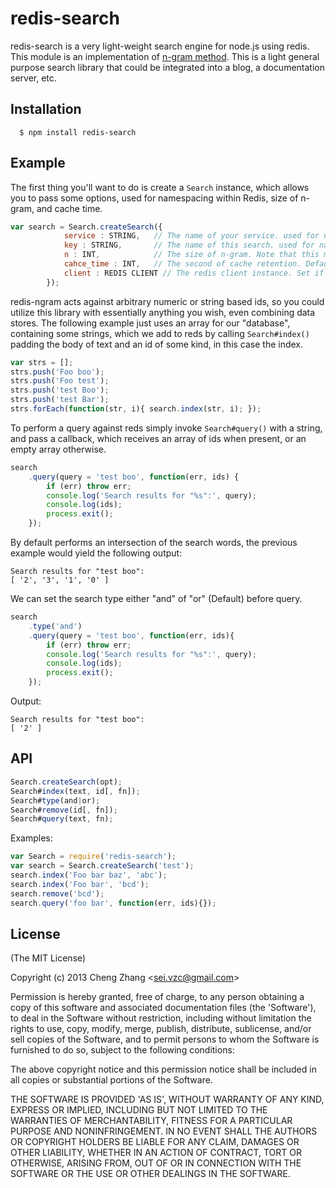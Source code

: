 # redis-search

  redis-search is a very light-weight search engine for node.js using redis. This module is an implementation of [n-gram method](http://en.wikipedia.org/wiki/N-gram). This is a light general purpose search library that could be integrated into a blog, a documentation server, etc.

## Installation

      $ npm install redis-search

## Example

The first thing you'll want to do is create a `Search` instance, which allows you to pass some options, used for namespacing within Redis, size of n-gram, and cache time.
```js
var search = Search.createSearch({
            service : STRING,   // The name of your service. used for namespacing. Default 'search'.
            key : STRING,       // The name of this search. used for namespacing. So that you may have several searches in the same db. Default 'ngram'.
            n : INT,            // The size of n-gram. Note that this method cannot match the word which length shorter then this size. Default '3'.
            cahce_time : INT,   // The second of cache retention. Default '60'.
            client : REDIS CLIENT // The redis client instance. Set if you want customize redis connect. Default connect to local.
        });
```

 redis-ngram acts against arbitrary numeric or string based ids, so you could utilize this library with essentially anything you wish, even combining data stores. The following example just uses an array for our "database", containing some strings, which we add to reds by calling `Search#index()` padding the body of text and an id of some kind, in this case the index.

```js
var strs = [];
strs.push('Foo boo');
strs.push('Foo test');
strs.push('test Boo');
strs.push('test Bar');
strs.forEach(function(str, i){ search.index(str, i); });
```

 To perform a query against reds simply invoke `Search#query()` with a string, and pass a callback, which receives an array of ids when present, or an empty array otherwise.

```js
search
    .query(query = 'test boo', function(err, ids) {
        if (err) throw err;
        console.log('Search results for "%s":', query);
        console.log(ids);
        process.exit();
    });
```

 By default performs an intersection of the search words, the previous example would yield the following output:

```
Search results for "test boo":
[ '2', '3', '1', '0' ]
```
 We can set the search type either "and" of "or" (Default) before query.

```js
search
    .type('and')
    .query(query = 'test boo', function(err, ids){
        if (err) throw err;
        console.log('Search results for "%s":', query);
        console.log(ids);
        process.exit();
    });
```
 Output:
```
Search results for "test boo":
[ '2' ]
```

## API

```js
Search.createSearch(opt);
Search#index(text, id[, fn]);
Search#type(and|or);
Search#remove(id[, fn]);
Search#query(text, fn);
```

 Examples:

```js
var Search = require('redis-search');
var search = Search.createSearch('test');
search.index('Foo bar baz', 'abc');
search.index('Foo bar', 'bcd');
search.remove('bcd');
search.query('foo bar', function(err, ids){});
```
## License 

(The MIT License)

Copyright (c) 2013 Cheng Zhang &lt;sei.vzc@gmail.com&gt;

Permission is hereby granted, free of charge, to any person obtaining
a copy of this software and associated documentation files (the
'Software'), to deal in the Software without restriction, including
without limitation the rights to use, copy, modify, merge, publish,
distribute, sublicense, and/or sell copies of the Software, and to
permit persons to whom the Software is furnished to do so, subject to
the following conditions:

The above copyright notice and this permission notice shall be
included in all copies or substantial portions of the Software.

THE SOFTWARE IS PROVIDED 'AS IS', WITHOUT WARRANTY OF ANY KIND,
EXPRESS OR IMPLIED, INCLUDING BUT NOT LIMITED TO THE WARRANTIES OF
MERCHANTABILITY, FITNESS FOR A PARTICULAR PURPOSE AND NONINFRINGEMENT.
IN NO EVENT SHALL THE AUTHORS OR COPYRIGHT HOLDERS BE LIABLE FOR ANY
CLAIM, DAMAGES OR OTHER LIABILITY, WHETHER IN AN ACTION OF CONTRACT,
TORT OR OTHERWISE, ARISING FROM, OUT OF OR IN CONNECTION WITH THE
SOFTWARE OR THE USE OR OTHER DEALINGS IN THE SOFTWARE.
